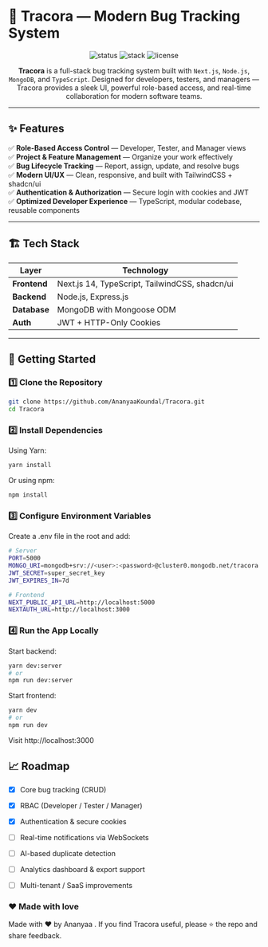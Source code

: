 # 🐞 Tracora — Modern Bug Tracking System

<p align="center">
  <img src="https://img.shields.io/badge/Status-Active-success?style=for-the-badge" alt="status" />
  <img src="https://img.shields.io/badge/Tech%20Stack-Next.js%20%7C%20Node.js%20%7C%20MongoDB%20%7C%20TypeScript-blue?style=for-the-badge" alt="stack" />
  <img src="https://img.shields.io/github/license/your-username/Tracora?style=for-the-badge" alt="license" />
</p>

<p align="center">
  <b>Tracora</b> is a full-stack bug tracking system built with <code>Next.js</code>, <code>Node.js</code>, <code>MongoDB</code>, and <code>TypeScript</code>.  
  Designed for developers, testers, and managers — Tracora provides a sleek UI, powerful role-based access, and real-time collaboration for modern software teams.
</p>

---

## ✨ Features

✅ **Role-Based Access Control** — Developer, Tester, and Manager views  
✅ **Project & Feature Management** — Organize your work effectively  
✅ **Bug Lifecycle Tracking** — Report, assign, update, and resolve bugs  
✅ **Modern UI/UX** — Clean, responsive, and built with TailwindCSS + shadcn/ui  
✅ **Authentication & Authorization** — Secure login with cookies and JWT  
✅ **Optimized Developer Experience** — TypeScript, modular codebase, reusable components  

---

## 🏗️ Tech Stack

| Layer | Technology |
|------|-------------|
| **Frontend** | Next.js 14, TypeScript, TailwindCSS, shadcn/ui |
| **Backend** | Node.js, Express.js |
| **Database** | MongoDB with Mongoose ODM |
| **Auth** | JWT + HTTP-Only Cookies |

---

## 🚀 Getting Started

### 1️⃣ Clone the Repository
```bash
git clone https://github.com/AnanyaaKoundal/Tracora.git
cd Tracora
```
### 2️⃣ Install Dependencies

Using Yarn:
```bash
yarn install
```

Or using npm:
```bash
npm install
```

### 3️⃣ Configure Environment Variables

Create a .env file in the root and add:
```bash
# Server
PORT=5000
MONGO_URI=mongodb+srv://<user>:<password>@cluster0.mongodb.net/tracora
JWT_SECRET=super_secret_key
JWT_EXPIRES_IN=7d

# Frontend
NEXT_PUBLIC_API_URL=http://localhost:5000
NEXTAUTH_URL=http://localhost:3000
```

### 4️⃣ Run the App Locally

Start backend:
```bash
yarn dev:server
# or
npm run dev:server
```

Start frontend:
```bash
yarn dev
# or
npm run dev
```

Visit http://localhost:3000


## 📈 Roadmap

- [x] Core bug tracking (CRUD)
- [x] RBAC (Developer / Tester / Manager)
- [x] Authentication & secure cookies
- [ ] Real-time notifications via WebSockets
- [ ] AI-based duplicate detection
- [ ] Analytics dashboard & export support
- [ ] Multi-tenant / SaaS improvements


### ❤️ Made with love

Made with ❤️ by Ananyaa
.
If you find Tracora useful, please ⭐ the repo and share feedback.